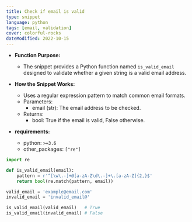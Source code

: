 ```yaml
---
title: Check if email is valid
type: snippet
language: python
tags: [email, validation]
cover: colorful-rocks
dateModified: 2022-10-15
---
```


- **Function Purpose:**
  - The snippet provides a Python function named `is_valid_email` designed to validate whether a given string is a valid email address.

- **How the Snippet Works:**
    - Uses a regular expression pattern to match common email formats.
    - Parameters:
       - email (str): The email address to be checked.
    - Returns:
       - bool: True if the email is valid, False otherwise.

- **requirements:**
  - python: `>=3.6`
  - other_packages: `["re"]`

```py
import re

def is_valid_email(email):
    pattern = r'^[\w\.-]+@[a-zA-Z\d\.-]+\.[a-zA-Z]{2,}$'
    return bool(re.match(pattern, email))
```

```py
valid_email = 'example@email.com'
invalid_email = 'invalid_email@'

is_valid_email(valid_email)   # True
is_valid_email(invalid_email) # False
```
